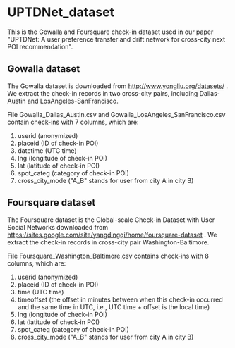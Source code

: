 # UPTDNet_dataset
This is the Gowalla and Foursquare check-in dataset used in our paper "UPTDNet: A user preference transfer and drift network for cross-city next POI recommendation".

## Gowalla dataset
The Gowalla dataset is downloaded from http://www.yongliu.org/datasets/ .
We extract the check-in records in two cross-city pairs, including Dallas-Austin and LosAngeles-SanFrancisco. 

File Gowalla_Dallas_Austin.csv and Gowalla_LosAngeles_SanFrancisco.csv contain check-ins with 7 columns, which are:
1. userid (anonymized)
2. placeid (ID of check-in POI)
3. datetime (UTC time)
4. lng (longitude of check-in POI)
5. lat (latitude of check-in POI)
6. spot_categ (category of check-in POI)
7. cross_city_mode ("A_B" stands for user from city A in city B)

## Foursquare dataset
The Foursquare dataset is the Global-scale Check-in Dataset with User Social Networks downloaded from https://sites.google.com/site/yangdingqi/home/foursquare-dataset .
We extract the check-in records in cross-city pair Washington-Baltimore. 

File Foursquare_Washington_Baltimore.csv contains check-ins with 8 columns, which are:
1. userid (anonymized)
2. placeid (ID of check-in POI)
3. time (UTC time)
4. timeoffset (the offset in minutes between when this check-in occurred and the same time in UTC, i.e., UTC time + offset is the local time)
5. lng (longitude of check-in POI)
6. lat (latitude of check-in POI)
7. spot_categ (category of check-in POI)
8. cross_city_mode ("A_B" stands for user from city A in city B)
